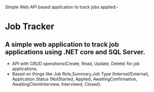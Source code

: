 ﻿Simple Web API based application to track jobs applied:-

# Job Tracker
## A simple web application to track job applications using .NET core and SQL Server.
* API with CRUD operations(Create, Read, Update, Delete) for job applications.
* Based on things like Job Role,Summary,Job Type (Internal/External), Application Status (NotStarted, Applied, AwaitingConfirmation, AwaitingClientInterview, Interviewd, Closed).

	
